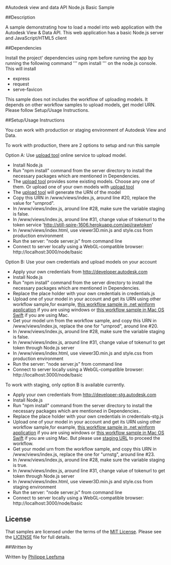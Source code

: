 #Autodesk view and data API Node.js Basic Sample


##Description


A sample demonstrating how to load a model into web application with the Autodesk View & Data API. This web application has a basic Node.js server and JavaScript/HTML5 client

##Dependencies

Install the project' dependencies using npm before running the app by running the following command
'''
npm install
'''
on the node.js console. This will install
- express
- request
- serve-favicon

This sample does not includes the workflow of uploading models. It depends on other workflow samples to upload models, get model URN. Please follow Setup/Usage Instructions.

##Setup/Usage Instructions

You can work with production or staging environment of Autodesk View and Data.

To work with production, there are 2 options to setup and run this sample
 
Option A: Use [upload tool](http://still-spire-1606.herokuapp.com) online service to upload model. 

*	Install Node.js
*	Run "npm install" command from the server directory to install the necessary packages which are mentioned in Dependencies.
*	The [upload tool](http://still-spire-1606.herokuapp.com) provides some existing models. Choose any one of them.
    Or upload one of your own models with [upload tool](http://still-spire-1606.herokuapp.com)
*	The [upload tool](http://still-spire-1606.herokuapp.com) will generate the URN of the model
*	Copy this URN in /www/views/index.js, around line #20, replace the value for "urnprod".
*	In /www/views/index.js, around line #28, make sure the variable staging is false. 
*	In /www/views/index.js, around line #31, change value of tokenurl to the token service 'http://still-spire-1606.herokuapp.com/api/rawtoken'
*	In /www/views/index.html, use viewer3D.min.js and style.css from production environment 
*	Run the server: "node server.js" from command line
*	Connect to server locally using a WebGL-compatible browser: http://localhost:3000/node/basic

Option B: Use your own credentials and upload models on your account
 
*	Apply your own credentials from http://developer.autodesk.com 
*	Install Node.js
*	Run "npm install" command from the server directory to install the necessary packages which are mentioned in Dependencies.
*	Replace the place holder with your own credentials in credentials.js
*	Upload one of your model in your account and get its URN using other workflow sample,for example, [this workflow sample in .net winform application](https://github.com/Developer-Autodesk/workflow-dotnet-winform-view.and.data.api/) if you are using windows or [this workflow sample in Mac OS Swift](https://github.com/Developer-Autodesk/workflow-macos-swift-view.and.data.api) if you are using Mac. 
*	Get your model urn from the workflow sample, and copy this URN in /www/views/index.js, replace the one for "urnprod", around line #20.
*	In /www/views/index.js, around line #28, make sure the variable staging is false. 
*	In /www/views/index.js, around line #31, change value of tokenurl to get token through Node.js server
*	In /www/views/index.html, use viewer3D.min.js and style.css from production environment  
*	Run the server: "node server.js" from command line
*	Connect to server locally using a WebGL-compatible browser: http://localhost:3000/node/basic

To work with staging, only option B is available currently. 
*	Apply your own credentials from http://developer-stg.autodesk.com 
*	Install Node.js
*	Run "npm install" command from the server directory to install the necessary packages which are mentioned in Dependencies..
*	Replace the place holder with your own credentials in credentials-stg.js
*	Upload one of your model in your account and get its URN using other workflow sample,for example, [this workflow sample in .net winform application](https://github.com/Developer-Autodesk/workflow-dotnet-winform-view.and.data.api/) if you are using windows or [this workflow sample in Mac OS Swift](https://github.com/Developer-Autodesk/workflow-macos-swift-view.and.data.api) if you are using Mac. But please use [staging URL](https://developer-stg.api.autodesk.com) to proceed the workflow.
*	Get your model urn from the workflow sample, and copy this URN in /www/views/index.js, replace the one for "urnstg", around line #23.
*	In /www/views/index.js, around line #28, make sure the variable staging is true. 
*	In /www/views/index.js, around line #31, change value of tokenurl to get token through Node.js server
*	In /www/views/index.html, use viewer3D.min.js and style.css from staging environment  
*	Run the server: "node server.js" from command line
*	Connect to server locally using a WebGL-compatible browser: http://localhost:3000/node/basic	


## License

That samples are licensed under the terms of the [MIT License](http://opensource.org/licenses/MIT). Please see the [LICENSE](LICENSE) file for full details.

##Written by 

Written by [Philippe Leefsma](http://adndevblog.typepad.com/cloud_and_mobile/philippe-leefsma.html)  

